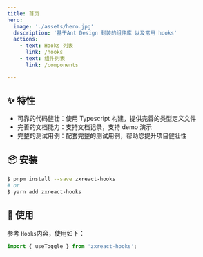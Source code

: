 ```yaml
---
title: 首页
hero:
  image: './assets/hero.jpg'
  description: '基于Ant Design 封装的组件库 以及常用 hooks'
  actions:
    - text: Hooks 列表
      link: /hooks
    - text: 组件列表
      link: /components

---
```



## ✨ 特性

- 可靠的代码健壮：使用 Typescript 构建，提供完善的类型定义文件
- 完善的文档能力：支持文档记录，支持 demo 演示
- 完整的测试用例：配套完整的测试用例，帮助您提升项目健壮性

## 📦 安装

```bash
$ pnpm install --save zxreact-hooks
# or
$ yarn add zxreact-hooks
```

## 🔨 使用

参考 `Hooks`内容，使用如下：

```ts
import { useToggle } from 'zxreact-hooks';
```
